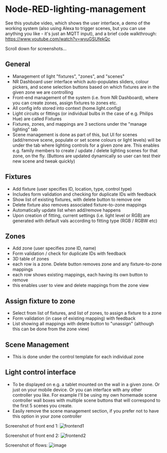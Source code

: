# Node-RED-lighting-management

See this youtube video, which shows the user interface, a demo of the working system (also using Alexa to trigger scenes, but you can use anything you like - it's just an MQTT input), and a brief code walkthrough: https://www.youtube.com/watch?v=wyuGSUfekQc

Scroll down for screenshots...

General
-------
- Management of light "fixtures", "zones", and "scenes"
- NR Dashboard user interface which auto-populates sliders, colour pickers, and scene selection buttons based on which fixtures are in the given zone we are controlling
- Front-end management of the system (i.e. from NR Dashboard), where you can create zones, assign fixtures to zones etc.
- All config info stored into context (home.light.config)
- Light circuits or fittings (or individual bulbs in the case of e.g. Philips Hue) are called Fixtures
- Fixtures, zones, and mappings are 3 sections under the "manage lighting" tab
- Scene management is done as part of this, but UI for scenes (add/remove scene, populate or set scene colours or light levels) will be under the tab where lighting controls for a given zone are. This enables e.g. family members to create / update / delete lighting scenes for that zone, on the fly. (Buttons are updated dynamically so user can test their new scene and tweak quickly)

Fixtures
---
- Add fixture (user specifies ID, location, type, control type)
- Includes form validation and checking for duplicate IDs with feedback
- Show list of existing fixtures, with delete button to remove one
- Delete fixture also removes associated fixture-to-zone mappings
- Automatically update list when add/remove happens
- Upon creation of fitting, current settings (i.e. light level or RGB) are generated with default vals according to fitting type (RGB / RGBW etc)

Zones
---
- Add zone (user specifies zone ID, name)
- Form validation / check for duplicate IDs with feedback
- 3D table of zones
 - each row is a zone. Delete button removes zone and any fixture-to-zone mappings
 - each row shows existing mappings, each having its own button to remove
 - this enables user to view and delete mappings from the zone view

Assign fixture to zone
---
- Select from list of fixtures, and list of zones, to assign a fixture to a zone
- Form validation (in case of existing mapping) with feedback
- List showing all mappings with delete button to "unassign" (although this can be done from the zone view)

Scene Management
---
- This is done under the control template for each individual zone

Light control interface
---
- To be displayed on e.g. a tablet mounted on the wall in a given zone. Or just on your mobile device. Or you can interface with any other controller you like. For example I'll be using my own homemade scene controller wall boxes with multiple scene buttons that will correspond to the first 5 scenes you create.
- Easily remove the scene management section, if you prefer not to have this option in your zone controller

Screenshot of front end 1: ![frontend1](https://user-images.githubusercontent.com/7063284/77906908-a94d0980-7280-11ea-9722-7e968f1d118e.jpg)

Screenshot of front end 2: ![frontend2](https://user-images.githubusercontent.com/7063284/77906912-a9e5a000-7280-11ea-8e43-3de2368d6189.jpg)

Screenshot of flows: ![image](https://user-images.githubusercontent.com/7063284/77906644-317edf00-7280-11ea-902e-203010a559a2.png)
